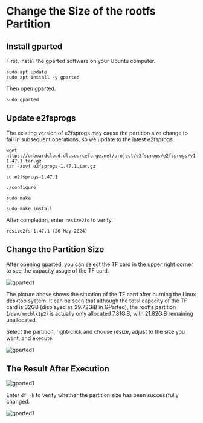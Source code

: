 # Change the Size of the rootfs Partition

## Install gparted

First, install the gparted software on your Ubuntu computer.

```
sudo apt update
sudo apt install -y gparted
```

Then open gparted.

```
sudo gparted
```

## Update e2fsprogs

The existing version of e2fsprogs may cause the partition size change to fail in subsequent operations, so we update to the latest e2fsprogs.

```
wget https://onboardcloud.dl.sourceforge.net/project/e2fsprogs/e2fsprogs/v1.47.1/e2fsprogs-1.47.1.tar.gz
tar -zxvf e2fsprogs-1.47.1.tar.gz

cd e2fsprogs-1.47.1

./configure

sudo make

sudo make install
```

After completion, enter `resize2fs` to verify.

```
resize2fs 1.47.1 (20-May-2024)
```

## Change the Partition Size

After opening gparted, you can select the TF card in the upper right corner to see the capacity usage of the TF card.

![gparted1](/img/imx8mp/software/resize/gparted1.png)

The picture above shows the situation of the TF card after burning the Linux desktop system. It can be seen that although the total capacity of the TF card is 32GB (displayed as 29.72GiB in GParted), the rootfs partition (`/dev/mmcblk1p2`) is actually only allocated 7.81GiB, with 21.82GiB remaining unallocated.

Select the partition, right-click and choose resize, adjust to the size you want, and execute.

![gparted1](/img/imx8mp/software/resize/gparted_resize.png)



## The Result After Execution

![gparted1](/img/imx8mp/software/resize/gpart2.png)

Enter `df -h` to verify whether the partition size has been successfully changed.

![gparted1](/img/imx8mp/software/resize/df-h.png)

